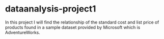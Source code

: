 # dataanalysis-project1
In this project I will find the relationship of the standard cost and list price of products found in a sample dataset provided by Microsoft which is AdventureWorks.
